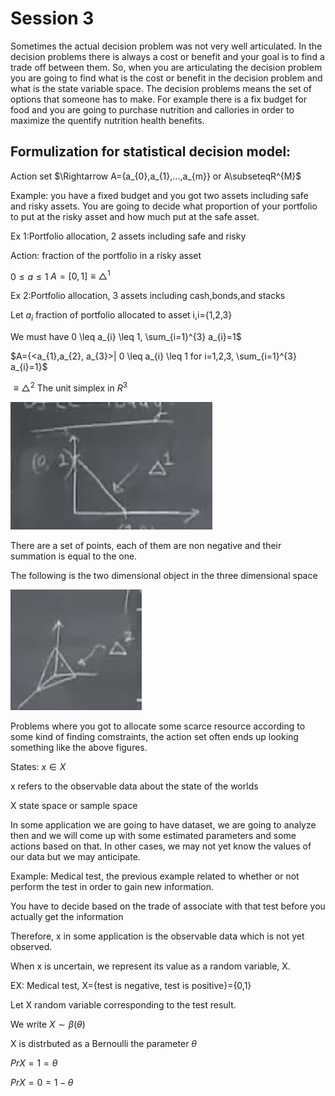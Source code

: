 # Session 3


Sometimes the actual decision problem was not very well articulated. In the decision problems there is always a cost or benefit and your goal is to find a trade off between them. So, when you are articulating the decision problem you are going to find what is the cost or benefit in the decision problem and what is the state variable space. The decision problems means the set of options that someone has to make. For example there is a fix budget for food and you are going to purchase nutrition and callories in order to maximize the quentify nutrition health benefits. 


## Formulization for statistical decision model:

Action set $\Rightarrow A={a_{0},a_{1},...,a_{m}} or A\subseteqR^{M}$

Example: you have a fixed budget and you got two assets including safe and risky assets. You are going to decide what proportion of your portfolio to put at the risky asset and how much put at the safe asset.

Ex 1:Portfolio allocation, 2 assets including safe and risky

Action: fraction of the portfolio in a risky asset

$0 \leq a \leq 1$    $A=[0,1]\equiv \bigtriangleup^{1}$ 

Ex 2:Portfolio allocation, 3 assets including cash,bonds,and stacks

Let $a_{i}$ fraction of portfolio allocated to asset i,i={1,2,3}

We must have 0 \leq a_{i} \leq 1, \sum_{i=1}^{3} a_{i}=1$

$A={<a_{1},a_{2}, a_{3}>| 0 \leq a_{i} \leq 1 for i=1,2,3, \sum_{i=1}^{3} a_{i}=1}$ 

$\equiv \bigtriangleup^{2}$   The unit simplex in $R^{3}$

![7](Picturs/pic_7.png)

There are a set of points, each of them are non negative and their summation is equal to the one.

The following is the two dimensional object in the three dimensional space

![8](Picturs/pic_8.png)

Problems where you got to allocate some scarce resource according to some kind of finding comstraints, the action set often ends up looking something like the above figures.


States: $x \in X$

x refers to the observable data about the state of the worlds

X state space or sample space

In some application we are going to have dataset, we are going to analyze then and we will come up with some estimated parameters and some actions based on that. In other cases, we may not yet know the values of our data but we may anticipate.

Example: Medical test, the previous example related to whether or not perform the test in order to gain new information.

You have to decide based on the trade of associate with that test before you actually get the information

Therefore, x in some application is the observable data which is not yet observed. 

When x is uncertain, we represent its value as a random variable, X.

EX: Medical test, X={test is negative, test is positive}={0,1}

Let X random variable corresponding to the test result.

We write $X 	\sim \beta(\theta)$

X is distrbuted as a Bernoulli the parameter $\theta$

$Pr{X=1}=\theta$

$Pr{X=0}=1-\theta$






























  
